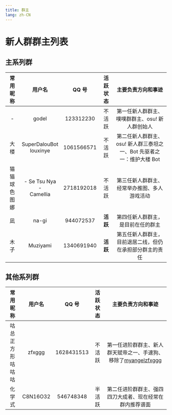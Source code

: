 ```yaml
---
title: 群主
lang: zh-CN
---
```


# 新人群群主列表

## 主系列群

| 常用昵称 | 用户名 | QQ 号 | 活跃状态 | 主要负责方向和事迹 |
| :--: | :--: | :--: | :--: | :--: |
| - | godel | 123312230 | 不活跃 | 第一任新人群群主、噗噗群群主、osu! 新人群创始人 |
| 大楼 | SuperDalouBot<br />louxinye | 1061566571 | 不活跃 | 第二任新人群群主、osu! 新人群三泰坦之一、Bot 先驱者之一：维护大楼 Bot |
| 猫猫球<br />色图娜 | - Se Tsu Nya -<br />Camellia | 2718192018 | 不活跃 | 第三任新人群群主、经常举办推图、多人游戏活动 |
| 凪 | na-gi | 944072537 | **活跃** | 第四任新人群群主，是目前在任的群主 |
| 木子 | Muziyami | 1340691940 | **活跃** | 第五任新人群群主，目前退居二线，但仍在承担部分群主的责任 |

## 其他系列群

| 常用昵称 | 用户名 | QQ 号 | 活跃状态 | 主要负责方向和事迹 |
| :--: | :--: | :--: | :--: | :--: |
| 咕总<br />正方形咕咕咕 | zfxggg | 1628431513 | 不活跃 | 第一任进阶群群主、新人群天赋帝之一、手速狗、移除了[myangelzfxggg](https://osu.ppy.sh/users/11375105) |
| 化学式 | C8N16O32 | 546748348 | 半活跃 | 第二任进阶群群主、强四四刀大成者、现在经常在群内推荐谱面 |
